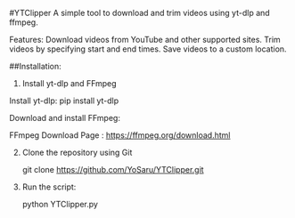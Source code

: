 #YTClipper
   A simple tool to download and trim videos using yt-dlp and ffmpeg.

   Features:
   Download videos from YouTube and other supported sites.
   Trim videos by specifying start and end times.
   Save videos to a custom location.


##Installation:
   1. Install yt-dlp and FFmpeg
   
   Install yt-dlp:
     pip install yt-dlp
   
   Download and install FFmpeg:
  
   FFmpeg Download Page : https://ffmpeg.org/download.html

   2. Clone the repository using Git

      git clone https://github.com/YoSaru/YTClipper.git
      
         
   3. Run the script:
      
      python YTClipper.py





